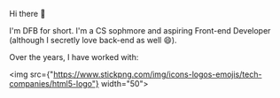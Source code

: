 Hi there 👋

I'm DFB for short. I'm a CS sophmore and aspiring Front-end Developer (although I secretly love back-end as well 😄).

Over the years, I have worked with:

<img src={"https://www.stickpng.com/img/icons-logos-emojis/tech-companies/html5-logo"} width="50"></img>
